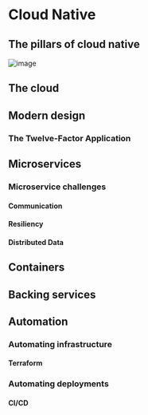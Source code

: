 # Cloud Native

## The pillars of cloud native

![image](https://user-images.githubusercontent.com/1209204/188354012-b0ddebb9-7ef4-454d-bf77-f7cb08b626a8.png)

## The cloud

## Modern design

### The Twelve-Factor Application

## Microservices

### Microservice challenges

#### Communication

#### Resiliency

#### Distributed Data

## Containers

## Backing services

## Automation

### Automating infrastructure

#### Terraform

### Automating deployments

#### CI/CD

